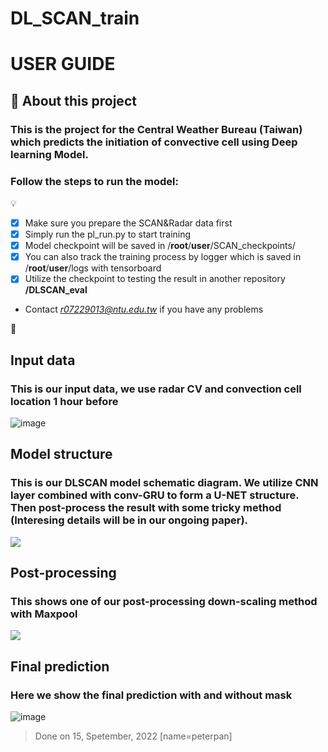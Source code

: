 # DL_SCAN_train
# USER GUIDE
## :rocket: About this project
### This is the project for the Central Weather Bureau (Taiwan) which predicts the initiation of convective cell using Deep learning Model.
### Follow the steps to run the model:
:bulb:
- [X] Make sure you prepare the SCAN&Radar data first
- [X] Simply run the pl_run.py to start training
- [X] Model checkpoint will be saved in /**root**/**user**/SCAN_checkpoints/
- [X] You can also track the training process by logger which is saved in /**root**/**user**/logs with tensorboard
- [X] Utilize the checkpoint to testing the result in another repository **/DLSCAN_eval**
- Contact *r07229013@ntu.edu.tw* if you have any problems

:rocket:
## Input data
### This is our input data, we use radar CV and convection cell location 1 hour before
![image](https://user-images.githubusercontent.com/91505593/207800832-a04f61e4-ef12-4372-a599-a302e9ae3692.png)

## Model structure
### This is our DLSCAN model schematic diagram. We utilize CNN layer combined with conv-GRU to form a U-NET structure. Then post-process the result with some tricky method (Interesing details will be in our ongoing paper).
![](https://i.imgur.com/xD2CcM4.png)

## Post-processing 
### This shows one of our post-processing down-scaling method with Maxpool
![](https://i.imgur.com/8O5U8Vp.png)

## Final prediction 
### Here we show the final prediction with and without mask
![image](https://user-images.githubusercontent.com/91505593/207801341-c8000b09-0ca3-40cf-88fc-010a770c0165.png)


>Done on 15, Spetember, 2022 [name=peterpan]
